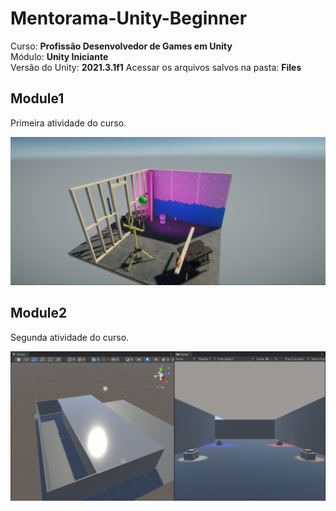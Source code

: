 # Mentorama-Unity-Beginner

Curso: **Profissão Desenvolvedor de Games em Unity**<br/>
Módulo: **Unity Iniciante**<br/>
Versão do Unity: **2021.3.1f1**
Acessar os arquivos salvos na pasta: **Files**

## Module1

Primeira atividade do curso.<br/>

<img src="/Files/Module1/Game.PNG" alt="project"/>

## Module2

Segunda atividade do curso.<br/>

<img src="/Files/Module2/Game.PNG" alt="project"/>
